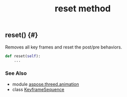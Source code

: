 ﻿---
title: reset method
second_title: Aspose.3D for Python via .NET API References
description: 
type: docs
weight: 60
url: /python-net/aspose.threed.animation/keyframesequence/reset/
is_root: false
---

## reset() {#}

Removes all key frames and reset the post/pre behaviors.



```python
def reset(self):
    ...
```





### See Also
* module [aspose.threed.animation](../../)
* class [KeyframeSequence](/3d/python-net/aspose.threed.animation/keyframesequence)
